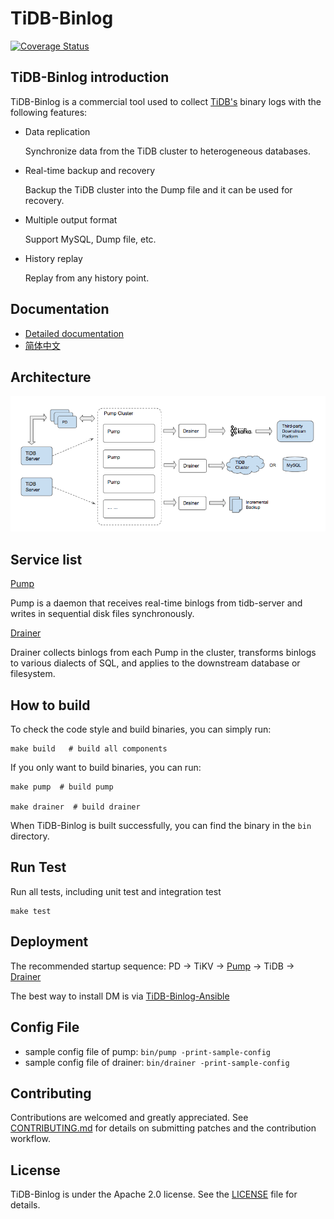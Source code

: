 # TiDB-Binlog

[![Coverage Status](https://coveralls.io/repos/github/pingcap/tidb-binlog/badge.svg?branch=HEAD&t=9Zn2om)](https://coveralls.io/github/pingcap/tidb-binlog?branch=HEAD)

## TiDB-Binlog introduction

TiDB-Binlog is a commercial tool used to collect [TiDB's](https://github.com/pingcap/tidb) binary logs with the following features:

- Data replication
    
    Synchronize data from the TiDB cluster to heterogeneous databases.

- Real-time backup and recovery
    
    Backup the TiDB cluster into the Dump file and it can be used for recovery.

- Multiple output format
    
    Support MySQL, Dump file, etc.
    
- History replay
    
    Replay from any history point.

## Documentation
+ [Detailed documentation](https://pingcap.com/docs/tools/tidb-binlog-cluster/)
+ [简体中文](https://pingcap.com/docs-cn/tools/tidb-binlog-cluster/)

## Architecture

![architecture](./docs/architecture.png)

## Service list

[Pump](./cmd/pump)

Pump is a daemon that receives real-time binlogs from tidb-server and writes in sequential disk files synchronously.

[Drainer](./cmd/drainer)

Drainer collects binlogs from each Pump in the cluster, transforms binlogs to various dialects of SQL, and applies to the downstream database or filesystem.

## How to build

To check the code style and build binaries, you can simply run:

```
make build   # build all components
```

If you only want to build binaries, you can run:

```
make pump  # build pump

make drainer  # build drainer
```

When TiDB-Binlog is built successfully, you can find the binary in the `bin` directory. 

## Run Test

Run all tests, including unit test and integration test

```
make test
```

## Deployment

The recommended startup sequence: PD -> TiKV -> [Pump](./cmd/pump) -> TiDB -> [Drainer](./cmd/drainer)

The best way to install DM is via [TiDB-Binlog-Ansible](https://www.pingcap.com/docs-cn/tools/tidb-binlog-cluster/)


## Config File
* sample config file of pump: `bin/pump -print-sample-config`
* sample config file of drainer: `bin/drainer -print-sample-config`

## Contributing
Contributions are welcomed and greatly appreciated. See [CONTRIBUTING.md](./CONTRIBUTING.md)
for details on submitting patches and the contribution workflow.

## License
TiDB-Binlog is under the Apache 2.0 license. See the [LICENSE](./LICENSE) file for details.